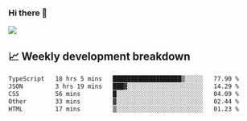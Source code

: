 ### Hi there 👋
<img align="center" src="https://github-readme-stats.vercel.app/api?username=Tumao727&show_icons=true&hide_title=true&theme=dracula" />


## 📈 Weekly development breakdown
<!--START_SECTION:waka-->

```txt
TypeScript   18 hrs 5 mins   ███████████████████▒░░░░░   77.90 %
JSON         3 hrs 19 mins   ███▓░░░░░░░░░░░░░░░░░░░░░   14.29 %
CSS          56 mins         █░░░░░░░░░░░░░░░░░░░░░░░░   04.09 %
Other        33 mins         ▓░░░░░░░░░░░░░░░░░░░░░░░░   02.44 %
HTML         17 mins         ▒░░░░░░░░░░░░░░░░░░░░░░░░   01.23 %
```

<!--END_SECTION:waka-->